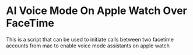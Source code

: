 # AI Voice Mode On Apple Watch Over FaceTime
This is a script that can be used to initiate calls between two facetime accounts from mac to enable voice mode assistants on apple watch
